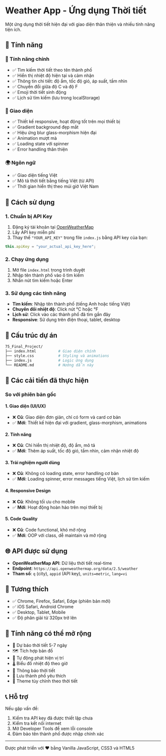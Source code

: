 # Weather App - Ứng dụng Thời tiết

Một ứng dụng thời tiết hiện đại với giao diện thân thiện và nhiều tính năng tiện ích.

## 🌟 Tính năng

### 🎯 Tính năng chính

- ✅ Tìm kiếm thời tiết theo tên thành phố
- ✅ Hiển thị nhiệt độ hiện tại và cảm nhận
- ✅ Thông tin chi tiết: độ ẩm, tốc độ gió, áp suất, tầm nhìn
- ✅ Chuyển đổi giữa độ C và độ F
- ✅ Emoji thời tiết sinh động
- ✅ Lịch sử tìm kiếm (lưu trong localStorage)

### 🎨 Giao diện

- ✅ Thiết kế responsive, hoạt động tốt trên mọi thiết bị
- ✅ Gradient background đẹp mắt
- ✅ Hiệu ứng blur glass-morphism hiện đại
- ✅ Animation mượt mà
- ✅ Loading state với spinner
- ✅ Error handling thân thiện

### 🌍 Ngôn ngữ

- ✅ Giao diện tiếng Việt
- ✅ Mô tả thời tiết bằng tiếng Việt (từ API)
- ✅ Thời gian hiển thị theo múi giờ Việt Nam

## 🚀 Cách sử dụng

### 1. Chuẩn bị API Key

1. Đăng ký tài khoản tại [OpenWeatherMap](https://openweathermap.org/api)
2. Lấy API key miễn phí
3. Thay thế `"YOUR_API_KEY"` trong file `index.js` bằng API key của bạn:

```javascript
this.apiKey = "your_actual_api_key_here";
```

### 2. Chạy ứng dụng

1. Mở file `index.html` trong trình duyệt
2. Nhập tên thành phố vào ô tìm kiếm
3. Nhấn nút tìm kiếm hoặc Enter

### 3. Sử dụng các tính năng

- **Tìm kiếm**: Nhập tên thành phố (tiếng Anh hoặc tiếng Việt)
- **Chuyển đổi nhiệt độ**: Click nút °C hoặc °F
- **Lịch sử**: Click vào các thành phố đã tìm gần đây
- **Responsive**: Sử dụng trên điện thoại, tablet, desktop

## 🔧 Cấu trúc dự án

``` bash
75_Final_Project/
├── index.html          # Giao diện chính
├── style.css           # Styling và animations
├── index.js            # Logic ứng dụng
└── README.md           # Hướng dẫn này
```

## 🎯 Các cải tiến đã thực hiện

### So với phiên bản gốc

#### 1. **Giao diện (UI/UX)**

- ❌ **Cũ**: Giao diện đơn giản, chỉ có form và card cơ bản
- ✅ **Mới**: Thiết kế hiện đại với gradient, glass-morphism, animations

#### 2. **Tính năng**

- ❌ **Cũ**: Chỉ hiển thị nhiệt độ, độ ẩm, mô tả
- ✅ **Mới**: Thêm áp suất, tốc độ gió, tầm nhìn, cảm nhận nhiệt độ

#### 3. **Trải nghiệm người dùng**

- ❌ **Cũ**: Không có loading state, error handling cơ bản
- ✅ **Mới**: Loading spinner, error messages tiếng Việt, lịch sử tìm kiếm

#### 4. **Responsive Design**

- ❌ **Cũ**: Không tối ưu cho mobile
- ✅ **Mới**: Hoạt động hoàn hảo trên mọi thiết bị

#### 5. **Code Quality**

- ❌ **Cũ**: Code functional, khó mở rộng
- ✅ **Mới**: OOP với class, dễ maintain và mở rộng

## 🌐 API được sử dụng

- **OpenWeatherMap API**: Dữ liệu thời tiết real-time
- **Endpoint**: `https://api.openweathermap.org/data/2.5/weather`
- **Tham số**: `q` (city), `appid` (API key), `units=metric`, `lang=vi`

## 📱 Tương thích

- ✅ Chrome, Firefox, Safari, Edge (phiên bản mới)
- ✅ iOS Safari, Android Chrome
- ✅ Desktop, Tablet, Mobile
- ✅ Độ phân giải từ 320px trở lên

## 🔮 Tính năng có thể mở rộng

- 📅 Dự báo thời tiết 5-7 ngày
- 🗺️ Tích hợp bản đồ
- 📍 Tự động phát hiện vị trí
- 🌡️ Biểu đồ nhiệt độ theo giờ
- 🔔 Thông báo thời tiết
- 💾 Lưu thành phố yêu thích
- 🌈 Theme tùy chỉnh theo thời tiết

## 📞 Hỗ trợ

Nếu gặp vấn đề:

1. Kiểm tra API key đã được thiết lập chưa
2. Kiểm tra kết nối internet
3. Mở Developer Tools để xem lỗi console
4. Đảm bảo tên thành phố được nhập chính xác

---

Được phát triển với ❤️ bằng Vanilla JavaScript, CSS3 và HTML5
